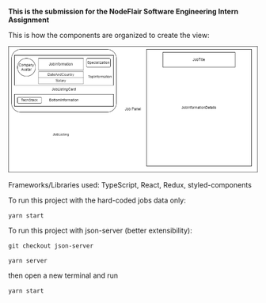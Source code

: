 **This is the submission for the NodeFlair Software Engineering Intern Assignment**

This is how the components are organized to create the view:

![alt text](https://github.com/joeng03/NodeFlair-Assignment-Submission/blob/main/display.png?raw=true)

Frameworks/Libraries used: TypeScript, React, Redux, styled-components

To run this project with the hard-coded jobs data only: 

```
yarn start
```

To run this project with json-server (better extensibility):

```
git checkout json-server
```
```
yarn server
```
then open a new terminal and run

```
yarn start 
```
